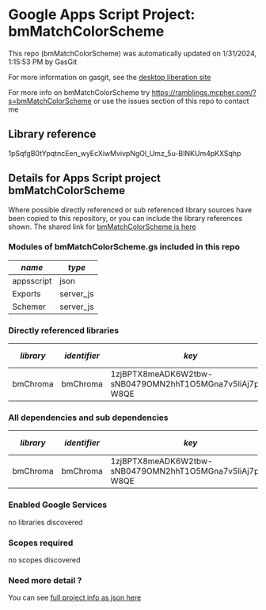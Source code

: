 # Google Apps Script Project: bmMatchColorScheme
This repo (bmMatchColorScheme) was automatically updated on 1/31/2024, 1:15:53 PM by GasGit

For more information on gasgit, see the [desktop liberation site](https://ramblings.mcpher.com/drive-sdk-and-github/migrategasgit/ "desktop liberation")

For more info on bmMatchColorScheme try https://ramblings.mcpher.com/?s=bmMatchColorScheme or use the issues section of this repo to contact me
## Library reference
1pSqfgB0tYpqtncEen_wyEcXiwMvivpNgOl_Umz_5u-BINKUm4pKXSqhp


## Details for Apps Script project bmMatchColorScheme
Where possible directly referenced or sub referenced library sources have been copied to this repository, or you can include the library references shown. 
The shared link for [bmMatchColorScheme is here](https://script.google.com/d/1pSqfgB0tYpqtncEen_wyEcXiwMvivpNgOl_Umz_5u-BINKUm4pKXSqhp/edit?usp=sharing "open in the GAS IDE")

### Modules of bmMatchColorScheme.gs included in this repo
*name*|*type*
--- | --- 
appsscript| json
Exports| server_js
Schemer| server_js
### Directly referenced libraries
*library*|*identifier*|*key*|*version*|*dev mode*|*source*|
--- | --- | --- | --- | --- | --- 
bmChroma| bmChroma|1zjBPTX8meADK6W2tbw-sNB0479OMN2hhT1O5MGna7v5liAj7paj-W8QE|0|no|[here](libraries/bmChroma "library source")
### All dependencies and sub dependencies
*library*|*identifier*|*key*|*version*|*dev mode*|*source*|
--- | --- | --- | --- | --- | --- 
bmChroma| bmChroma|1zjBPTX8meADK6W2tbw-sNB0479OMN2hhT1O5MGna7v5liAj7paj-W8QE|0|no|[here](libraries/bmChroma "library source")
### Enabled Google Services
no libraries discovered
### Scopes required
no scopes discovered
### Need more detail ?
You can see [full project info as json here](info.json)
